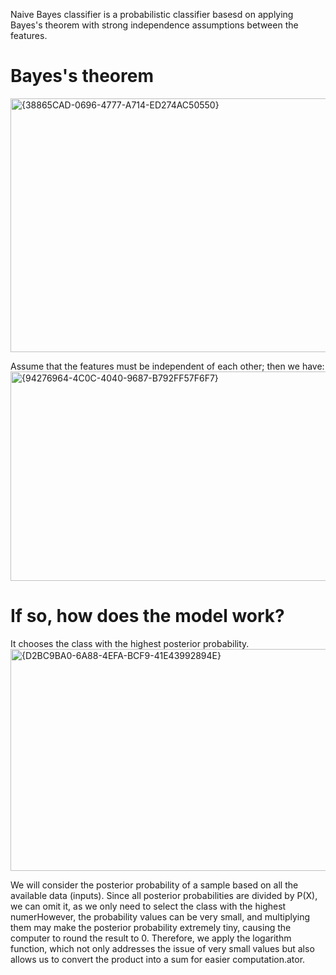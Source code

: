 Naive Bayes classifier is a probabilistic classifier basesd on applying Bayes's theorem with strong independence assumptions between the features.
# Bayes's theorem
<img width="973" height="406" alt="{38865CAD-0696-4777-A714-ED274AC50550}" src="https://github.com/user-attachments/assets/b4bf964e-cf4c-41ee-a28c-25743507d0ba"/>


Assume that the features must be independent of each other; then we have:
<img width="955" height="335" alt="{94276964-4C0C-4040-9687-B792FF57F6F7}" src="https://github.com/user-attachments/assets/92260d9d-bf76-4a3c-ad4b-ec02b887c874" />

# If so, how does the model work?
It chooses the class with the highest posterior probability.
<img width="887" height="355" alt="{D2BC9BA0-6A88-4EFA-BCF9-41E43992894E}" src="https://github.com/user-attachments/assets/50131536-7e5a-4f04-8dda-1dedc7b47c92" />

We will consider the posterior probability of a sample based on all the available data (inputs). Since all posterior probabilities are divided by 
P(X), we can omit it, as we only need to select the class with the highest numerHowever, the probability values can be very small, and multiplying them may make the posterior probability extremely tiny, causing the computer to round the result to 0. Therefore, we apply the logarithm function, which not only addresses the issue of very small values but also allows us to convert the product into a sum for easier computation.ator.







